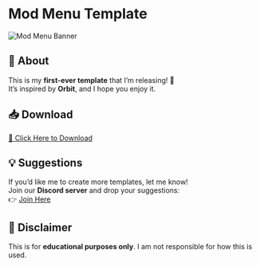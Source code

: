 # Mod Menu Template  

![Mod Menu Banner](https://media.discordapp.net/attachments/1345742664355680547/1346518788287238255/image.png?ex=67c87ad8&is=67c72958&hm=47024e5be9dcc0186cc3359fabadd4c7fc875f24777444adfce01e4455196262&=&format=webp&quality=lossless&width=1522&height=856)  

## 🚀 About  
This is my **first-ever template** that I’m releasing! 🎉  
It’s inspired by **Orbit**, and I hope you enjoy it.  

## 📥 Download  
[🔗 Click Here to Download](your-download-link-here)  

## 💡 Suggestions  
If you’d like me to create more templates, let me know!  
Join our **Discord server** and drop your suggestions:  
👉 [Join Here](https://discord.gg/KXABTbrQx2)  

## 📜 Disclaimer  
This is for **educational purposes only**. I am not responsible for how this is used.  
